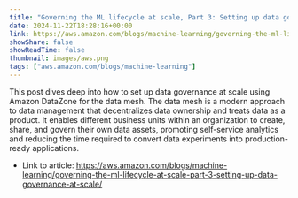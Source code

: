 ```yaml
---
title: "Governing the ML lifecycle at scale, Part 3: Setting up data governance at scale"
date: 2024-11-22T18:28:16+00:00
link: https://aws.amazon.com/blogs/machine-learning/governing-the-ml-lifecycle-at-scale-part-3-setting-up-data-governance-at-scale/
showShare: false
showReadTime: false
thumbnail: images/aws.png
tags: ["aws.amazon.com/blogs/machine-learning"]
---
```

This post dives deep into how to set up data governance at scale using Amazon DataZone for the data mesh. The data mesh is a modern approach to data management that decentralizes data ownership and treats data as a product. It enables different business units within an organization to create, share, and govern their own data assets, promoting self-service analytics and reducing the time required to convert data experiments into production-ready applications.

- Link to article: https://aws.amazon.com/blogs/machine-learning/governing-the-ml-lifecycle-at-scale-part-3-setting-up-data-governance-at-scale/